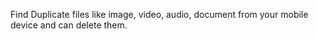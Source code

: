 Find Duplicate files like image, video, audio, document from your mobile device and can delete them.